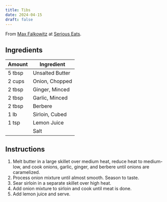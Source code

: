 ```yaml
---
title: Tibs
date: 2024-04-15
draft: false
---
```


From [Max Falkowitz](https://www.seriouseats.com/max-falkowitz-5118901) at [Serious Eats](https://www.seriouseats.com/beef-tibs-berbere-ethiopian-african-recipe).

## Ingredients

| Amount | Ingredient      |
|--------|-----------------|
| 5 tbsp | Unsalted Butter |
| 2 cups | Onion, Chopped  |
| 2 tbsp | Ginger, Minced  |
| 2 tbsp | Garlic, Minced  |
| 2 tbsp | Berbere         |
| 1 lb   | Sirloin, Cubed  |
| 1 tsp  | Lemon Juice     |
|        | Salt            |

## Instructions

1. Melt butter in a large skillet over medium heat, reduce heat to medium-low, and cook onions, garlic, ginger, and berbere until onions are caramelized.
2. Process onion mixture until almost smooth. Season to taste.
3. Sear sirloin in a separate skillet over high heat.
4. Add onion mixture to sirloin and cook until meat is done.
5. Add lemon juice and serve.